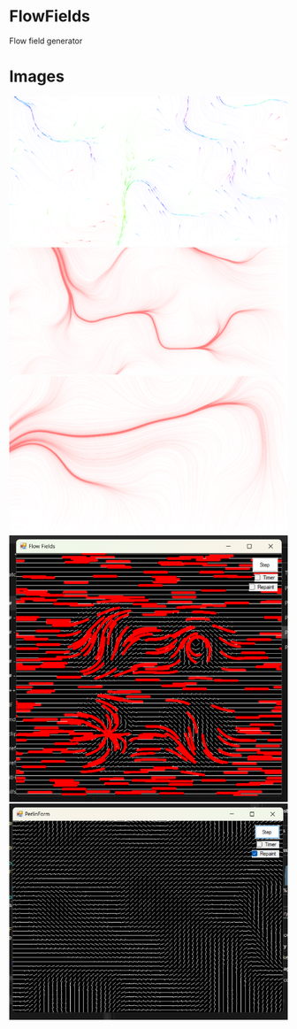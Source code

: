 # FlowFields
 Flow field generator
# Images
<img src="Images/img8.png" alt="img2" />
<img src="Images/img2.png" alt="img2" />
<img src="Images/img4.png" alt="img4" />
<img src="Images/img6.png" alt="img6" />
<img src="Images/img7.png" alt="img7" />
